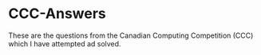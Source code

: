 # CCC-Answers

These are the questions from the Canadian Computing Competition (CCC) which I have attempted ad solved.
